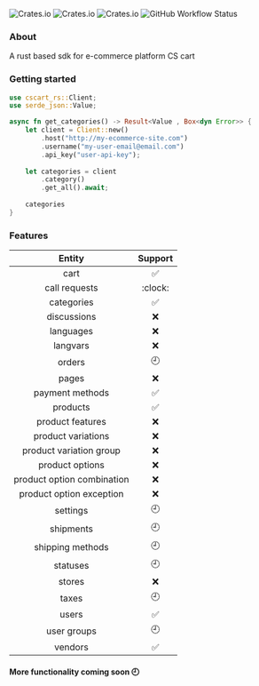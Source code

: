 ![Crates.io](https://img.shields.io/crates/l/cscart_rs/0.1.0)
![Crates.io](https://img.shields.io/crates/v/cscart_rs)
![Crates.io](https://img.shields.io/crates/d/cscart_rs)
![GitHub Workflow Status](https://img.shields.io/github/actions/workflow/status/jearle10/cscart-rs/ci.yml)
### About
A rust based sdk for e-commerce platform CS cart

### Getting started
```rust
use cscart_rs::Client;
use serde_json::Value;

async fn get_categories() -> Result<Value , Box<dyn Error>> {
    let client = Client::new()
        .host("http://my-ecommerce-site.com")
        .username("my-user-email@email.com")
        .api_key("user-api-key");
    
    let categories = client
        .category()
        .get_all().await;
    
    categories
}
```

### Features

| Entity                     |        Support       | 
| :---:                      |         :-----:      |   
| cart                       |   :white_check_mark: |      
| call requests              |   :clock:            |            
| categories                 |   :white_check_mark: |              
| discussions                |         :x:          |                    
| languages                  |         :x:          |                    
| langvars                   |         :x:          |                    
| orders                     |       :clock9:       |                    
| pages                      |         :x:          |                    
| payment methods            |   :white_check_mark: |                    
| products                   |   :white_check_mark: |                    
| product features           |         :x:          |                            
| product variations         |         :x:          |                    
| product variation group    |         :x:          |                    
| product options            |         :x:          |                    
| product option combination |         :x:          |                    
| product option exception   |         :x:          |                     
| settings                   |       :clock9:       |                    
| shipments                  |       :clock9:       |                     
| shipping methods           |       :clock9:       |                    
| statuses                   |       :clock9:       |                    
| stores                     |         :x:          |                    
| taxes                      |       :clock9:       |                    
| users                      |   :white_check_mark: |                    
| user groups                |        :clock9:      |                    
| vendors                    |   :white_check_mark: |                    


#### More functionality coming soon :clock9: